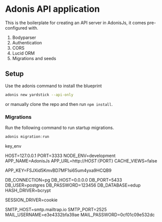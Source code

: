 # Adonis API application

This is the boilerplate for creating an API server in AdonisJs, it comes pre-configured with.

1. Bodyparser
2. Authentication
3. CORS
4. Lucid ORM
5. Migrations and seeds

## Setup

Use the adonis command to install the blueprint

```bash
adonis new yardstick --api-only
```

or manually clone the repo and then run `npm install`.


### Migrations

Run the following command to run startup migrations.

```js
adonis migration:run
```


key_env

HOST=127.0.0.1
PORT=3333
NODE_ENV=development
APP_NAME=AdonisJs
APP_URL=http://${HOST}:${PORT}
CACHE_VIEWS=false

APP_KEY=FSJXid5KmvBD7MF1si65um4yxa9HCQB9

DB_CONNECTION=pg
DB_HOST=0.0.0.0
DB_PORT=5433
DB_USER=postgres
DB_PASSWORD=123456
DB_DATABASE=edup
HASH_DRIVER=bcrypt


SESSION_DRIVER=cookie

SMTP_HOST=smtp.mailtrap.io
SMTP_PORT=2525
MAIL_USERNAME=e3e4332bfa39ae
MAIL_PASSWORD=0cf01c09e532dc
